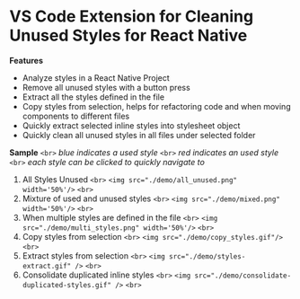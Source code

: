 # VS Code Extension for Cleaning Unused Styles for React Native

**Features**

- Analyze styles in a React Native Project
- Remove all unused styles with a button press
- Extract all the styles defined in the file
- Copy styles from selection, helps for refactoring code and when moving components to different files
- Quickly extract selected inline styles into stylesheet object
- Quickly clean all unused styles in all files under selected folder

**Sample**
`<br>`
*blue indicates a used style*
`<br>`
*red indicates an used style*
`<br>`
*each style can be clicked to quickly navigate to*

1. All Styles Unused
   `<br>`
   `<img src="./demo/all_unused.png" width='50%'/>`
   `<br>`
2. Mixture of used and unused styles
   `<br>`
   `<img src="./demo/mixed.png" width='50%'/>`
   `<br>`
3. When multiple styles are defined in the file
   `<br>`
   `<img src="./demo/multi_styles.png" width='50%'/>`
   `<br>`
4. Copy styles from selection
   `<br>`
   `<img src="./demo/copy_styles.gif"/>`
   `<br>`
5. Extract styles from selection
   `<br>`
   `<img src="./demo/styles-extract.gif" />`
   `<br>`
6. Consolidate duplicated inline styles
   `<br>`
   `<img src="./demo/consolidate-duplicated-styles.gif" />`
   `<br>`

